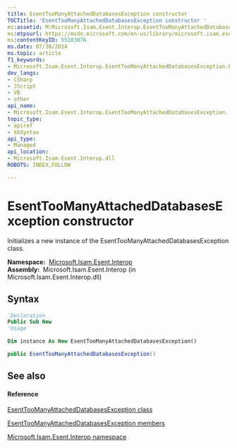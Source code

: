 ```yaml
---
title: EsentTooManyAttachedDatabasesException constructor 
TOCTitle: 'EsentTooManyAttachedDatabasesException constructor '
ms:assetid: M:Microsoft.Isam.Esent.Interop.EsentTooManyAttachedDatabasesException.#ctor
ms:mtpsurl: https://msdn.microsoft.com/en-us/library/microsoft.isam.esent.interop.esenttoomanyattacheddatabasesexception.esenttoomanyattacheddatabasesexception(v=EXCHG.10)
ms:contentKeyID: 55103076
ms.date: 07/30/2014
ms.topic: article
f1_keywords:
- Microsoft.Isam.Esent.Interop.EsentTooManyAttachedDatabasesException.EsentTooManyAttachedDatabasesException
dev_langs:
- CSharp
- JScript
- VB
- other
api_name: 
- Microsoft.Isam.Esent.Interop.EsentTooManyAttachedDatabasesException..ctor
topic_type: 
- apiref
- kbSyntax
api_type: 
- Managed
api_location: 
- Microsoft.Isam.Esent.Interop.dll
ROBOTS: INDEX,FOLLOW

---
```


# EsentTooManyAttachedDatabasesException constructor

Initializes a new instance of the EsentTooManyAttachedDatabasesException class.

**Namespace:**  [Microsoft.Isam.Esent.Interop](hh596136\(v=exchg.10\).md)  
**Assembly:**  Microsoft.Isam.Esent.Interop (in Microsoft.Isam.Esent.Interop.dll)

## Syntax

``` vb
'Declaration
Public Sub New
'Usage

Dim instance As New EsentTooManyAttachedDatabasesException()
```

``` csharp
public EsentTooManyAttachedDatabasesException()
```

## See also

#### Reference

[EsentTooManyAttachedDatabasesException class](dn335011\(v=exchg.10\).md)

[EsentTooManyAttachedDatabasesException members](dn334987\(v=exchg.10\).md)

[Microsoft.Isam.Esent.Interop namespace](hh596136\(v=exchg.10\).md)

